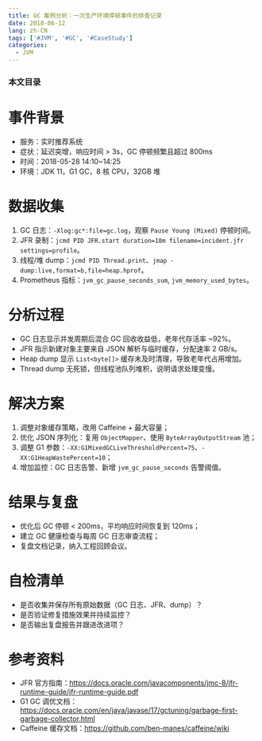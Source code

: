 ```yaml
---
title: GC 案例分析：一次生产环境停顿事件的排查记录
date: 2018-06-12
lang: zh-CN
tags: ['#JVM', '#GC', '#CaseStudy']
categories:
  - JVM
---
```


### 本文目录
<!-- toc -->

# 事件背景
- 服务：实时推荐系统
- 症状：延迟突增，响应时间 > 3s，GC 停顿频繁且超过 800ms
- 时间：2018-05-28 14:10~14:25
- 环境：JDK 11，G1 GC，8 核 CPU，32GB 堆

# 数据收集
1. GC 日志：`-Xlog:gc*:file=gc.log`，观察 `Pause Young (Mixed)` 停顿时间。
2. JFR 录制：`jcmd PID JFR.start duration=10m filename=incident.jfr settings=profile`。
3. 线程/堆 dump：`jcmd PID Thread.print`、`jmap -dump:live,format=b,file=heap.hprof`。
4. Prometheus 指标：`jvm_gc_pause_seconds_sum`, `jvm_memory_used_bytes`。

# 分析过程
- GC 日志显示并发周期后混合 GC 回收收益低，老年代存活率 ~92%。
- JFR 指示新建对象主要来自 JSON 解析与临时缓存，分配速率 2 GB/s。
- Heap dump 显示 `List<byte[]>` 缓存未及时清理，导致老年代占用增加。
- Thread dump 无死锁，但线程池队列堆积，说明请求处理变慢。

# 解决方案
1. 调整对象缓存策略，改用 Caffeine + 最大容量；
2. 优化 JSON 序列化：复用 `ObjectMapper`、使用 `ByteArrayOutputStream` 池；
3. 调整 G1 参数：`-XX:G1MixedGCLiveThresholdPercent=75`、`-XX:G1HeapWastePercent=10`；
4. 增加监控：GC 日志告警、新增 `jvm_gc_pause_seconds` 告警阈值。

# 结果与复盘
- 优化后 GC 停顿 < 200ms，平均响应时间恢复到 120ms；
- 建立 GC 健康检查与每周 GC 日志审查流程；
- 复盘文档记录，纳入工程回顾会议。

# 自检清单
- 是否收集并保存所有原始数据（GC 日志、JFR、dump）？
- 是否验证修复措施效果并持续监控？
- 是否输出复盘报告并跟进改进项？

# 参考资料
- JFR 官方指南：https://docs.oracle.com/javacomponents/jmc-8/jfr-runtime-guide/jfr-runtime-guide.pdf
- G1 GC 调优文档：https://docs.oracle.com/en/java/javase/17/gctuning/garbage-first-garbage-collector.html
- Caffeine 缓存文档：https://github.com/ben-manes/caffeine/wiki
